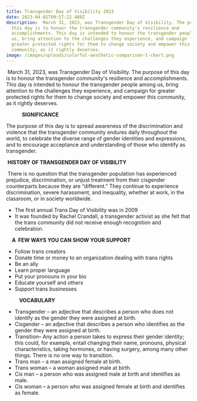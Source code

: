 ```yaml
---
title: Transgender Day of Visibility 2023
date: 2023-04-01T09:57:22.488Z
description:  March 31, 2023, was Transgender Day of Visibility. The purpose of
  this day is to honour the transgender community's resilience and
  accomplishments. This day is intended to honour the transgender people among
  us, bring attention to the challenges they experience, and campaign for
  greater protected rights for them to change society and empower this
  community, as it rightly deserves.
image: /images/uploads/colorful-aesthetic-comparison-t-chart.png
---
```

 March 31, 2023, was Transgender Day of Visibility. The purpose of this day is to honour the transgender community's resilience and accomplishments. This day is intended to honour the transgender people among us, bring attention to the challenges they experience, and campaign for greater protected rights for them to change society and empower this community, as it rightly deserves.



**`      `S﻿IGNIFICANCE**                 

 The purpose of this day is to spread awareness of the discrimination and violence that the transgender community endures daily throughout the world, to celebrate the diverse range of gender identities and expressions, and to encourage acceptance and understanding of those who identify as transgender.





 **HISTORY OF TRANSGENDER DAY OF VISIBILITY**

 There is no question that the transgender population has experienced prejudice, discrimination, or unjust treatment from their cisgender counterparts because they are “different.” They continue to experience discrimination, severe harassment, and inequality, whether at work, in the classroom, or in society worldwide.

* The first annual Trans Day of Visibility was in 2009
* It was founded by Rachel Crandall, a transgender activist as she felt that the trans community did not receive enough recognition and celebration.

    **A  FEW WAYS YOU CAN SHOW YOUR SUPPORT**

* Follow trans creators
* Donate time or money to an organization dealing with trans rights
* Be an ally
* Learn proper language 
* Put your pronouns in your bio
* Educate yourself and others
* Support trans businesses 

         **VOCABULARY** 

* ‍Transgender – an adjective that describes a person who does not identify as the gender they were assigned at birth.
* Cisgender – an adjective that describes a person who identifies as the gender they were assigned at birth.
* ‍Transition– Any action a person takes to express their gender identity; this could, for example, entail changing their name, pronouns, physical characteristics, taking hormones, or having surgery, among many other things. There is no one way to transition. 
* Trans man – a man assigned female at birth.
* Trans woman – a woman assigned male at birth.
* Cis man – a person who was assigned male at birth and identifies as male.‍
* Cis woman – a person who was assigned female at birth and identifies as female.
